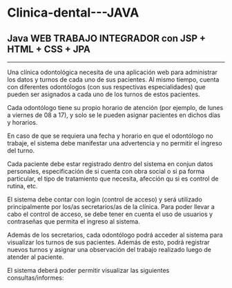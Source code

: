 <h1> Clinica-dental---JAVA </h1>
<h2>Java WEB TRABAJO INTEGRADOR con JSP + HTML + CSS + JPA</h2>

<hr>

<p>Una clínica odontológica necesita de una aplicación web para administrar los datos y turnos de cada uno de sus pacientes. Al mismo tiempo, cuenta con diferentes odontólogos (con sus respectivas especialidades) que pueden ser asignados a cada uno de los turnos de estos pacientes.</p>
<p>Cada odontólogo tiene su propio horario de atención (por ejemplo, de lunes a viernes de 08 a 17), y solo se le pueden asignar pacientes en dichos días y horarios.</p>
<p>En caso de que se requiera una fecha y horario en que el odontólogo no trabaje, el sistema debe manifestar una advertencia y no permitir el ingreso del turno.</p>
<p>Cada paciente debe estar registrado dentro del sistema en conjun datos personales, especificación de si cuenta con obra social o si pa forma particular, el tipo de tratamiento que necesita, afección qu si es control de rutina, etc.</p>
<p>El sistema debe contar con login (control de acceso) y será utilizado principalmente por los/as secretarios/as de la clínica. Para poder llevar a cabo el control de acceso, se debe tener en cuenta el uso de usuarios y contraseñas que permita el ingreso al sistema.</p>
<p>Además de los secretarios, cada odontólogo podrá acceder al sistema para visualizar los turnos de sus pacientes. Además de esto, podrá registrar nuevos turnos y asignar una observación del trabajo realizado luego de atender al paciente.</p> 

<p>El sistema deberá poder permitir visualizar las siguientes consultas/informes:</p>
